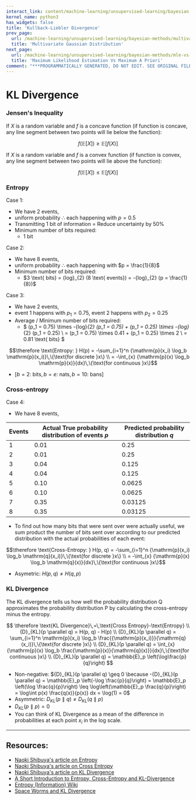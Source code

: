 ```yaml
---
interact_link: content/machine-learning/unsupervised-learning/bayesian-methods/kl-divergence.ipynb
kernel_name: python3
has_widgets: false
title: 'Kullback-Liebler Divergence'
prev_page:
  url: /machine-learning/unsupervised-learning/bayesian-methods/multivariate-gaussian
  title: 'Multivariate Gaussian Distribution'
next_page:
  url: /machine-learning/unsupervised-learning/bayesian-methods/mle-vs-map
  title: 'Maximum Likelihood Estimation Vs Maximum A Priori'
comment: "***PROGRAMMATICALLY GENERATED, DO NOT EDIT. SEE ORIGINAL FILES IN /content***"
---
```



# KL Divergence


### Jensen's Inequality
If $X$ is a random variable and $f$ is a concave function (if function is concave, any line segment between two points will lie below the function):

$$
    f(\mathbb{E}[X]) \geq \mathbb{E}[f(X)]
$$

If $X$ is a random variable and $f$ is a convex function (if function is convex, any line segment between two points will lie above the function):

$$
    f(\mathbb{E}[X]) \leq \mathbb{E}[f(X)]
$$

### Entropy

Case 1: 
- We have 2 events, 
- uniform probability $\therefore$ each happening with $p = 0.5$
- Transmitting 1 bit of information = Reduce uncertainty by 50%
- Minimum number of bits required: 
    - 1 bit

Case 2: 
- We have 8 events, 
- uniform probability $\therefore$ each happening with $p = \frac{1}{8}$
- Minimum number of bits required: 
    - $3 \text{ bits} = {log}_{2} (8 \text{ events}) = -{log}_{2} (p = \frac{1}{8})$

Case 3: 
- We have 2 events, 
- event 1 happens with $p_1 = 0.75$, event 2 happens with $p_2 = 0.25$
- Average / Minimum number of bits required: 
    - $
    (p_1 = 0.75) \times -{log}_{2} (p_1 = 0.75) + (p_1 = 0.25) \times -{log}_{2} (p_1 = 0.25) \\
    = (p_1 = 0.75) \times 0.41 + (p_1 = 0.25) \times 2 \\
    = 0.81 \text{ bits}
    $
    
$$\therefore \text{Entropy: } H(p) = -\sum_{i=1}^n {\mathrm{p}(x_i) \log_b \mathrm{p}(x_i)}\,\{\text{for discrete }x\} \\ = -\int_{x} {\mathrm{p}(x) \log_b \mathrm{p}(x)}{dx}\,\{\text{for continuous }x\}$$
- $[ {b = 2:}\text{ bits},  {b = e:}\text{ nats}, {b = 10:}\text{ bans} ]$

### Cross-entropy
Case 4:
- We have 8 events,

|Events|Actual True probability distribution of events $p$|Predicted probability distribution $q$|
|-|-|-|
|1|0.01|0.25|
|2|0.01|0.25|
|3|0.04|0.125|
|4|0.04|0.125|
|5|0.10|0.0625|
|6|0.10|0.0625|
|7|0.35|0.03125|
|8|0.35|0.03125|

- To find out how many bits that were sent over were actually useful, we sum product the number of bits sent over according to our predicted distribution with the actual probabilities of each event:

$$\therefore \text{Cross-Entropy: } H(p, q) = -\sum_{i=1}^n {\mathrm{p}(x_i) \log_b \mathrm{q}(x_i)}\,\{\text{for discrete }x\} \\ = -\int_{x} {\mathrm{p}(x) \log_b \mathrm{q}(x)}{dx}\,\{\text{for continuous }x\}$$

- Asymetric: $H(p, q) \neq H(q, p)$

### KL Divergence

The KL divergence tells us how well the probability distribution Q approximates the probability distribution P by calculating the cross-entropy minus the entropy.

$$
\therefore \text{KL Divergence}\,=\,\text{Cross Entropy}-\text{Entropy} \\
{D}_{KL}(p \parallel q) = H(p, q) - H(p) \\
{D}_{KL}(p \parallel q) = \sum_{i=1}^n \mathrm{p}(x_i) \log_b \frac{{\mathrm{p}(x_i)}}{\mathrm{q}(x_i)}\,\{\text{for discrete }x\} \\
{D}_{KL}(p \parallel q) = \int_{x} {\mathrm{p}(x) \log_b \frac{\mathrm{p}(x)}{\mathrm{q}(x)}}{dx}\,\{\text{for continuous }x\} \\
{D}_{KL}(p \parallel q) = \mathbb{E}_p \left(\log\frac{p}{q}\right)
$$

- Non-negative: ${D}_{KL}(p \parallel q) \geq 0 \because -{D}_{KL}(p \parallel q) = \mathbb{E}_p \left(-\log \frac{p}{q}\right) = \mathbb{E}_p \left(\log \frac{q}{p}\right) \leq \log\left(\mathbb{E}_p \frac{q}{p}\right) = \log\int p(x) \frac{q(x)}{p(x)} dx = \log(1) = 0$
- Asymmetric: ${D}_{KL}(p \parallel q) \neq {D}_{KL}(q \parallel p)$
- ${D}_{KL}(p \parallel p) = 0$
- You can think of KL Divergence as a mean of the difference in probabilities at each point $x_i$ in the log scale.



---
## Resources:
- [Naoki Shibuya's article on Entropy](https://towardsdatascience.com/demystifying-entropy-f2c3221e2550)
- [Naoki Shibuya's article on Cross Entropy](https://towardsdatascience.com/demystifying-cross-entropy-e80e3ad54a8)
- [Naoki Shibuya's article on KL Divergence](https://towardsdatascience.com/demystifying-kl-divergence-7ebe4317ee68)
- [A Short Introduction to Entropy, Cross-Entropy and KL-Divergence](https://www.youtube.com/watch?v=ErfnhcEV1O8)
- [Entropy (Information) Wiki](https://en.wikipedia.org/wiki/Entropy_(information_theory))
- [Space Worms and KL Divergence](https://www.countbayesie.com/blog/2017/5/9/kullback-leibler-divergence-explained)

